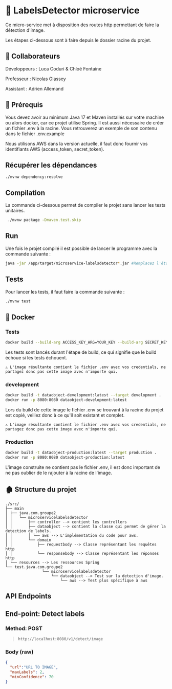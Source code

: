 # 🐜 LabelsDetector microservice
Ce micro-service met à disposition des routes http permettant de faire la détection d'image.

Les étapes ci-dessous sont à faire depuis le dossier racine du projet.

## 👫 Collaborateurs
Développeurs : Luca Coduri & Chloé Fontaine

Professeur : Nicolas Glassey

Assistant : Adrien Allemand

## 🚧 Prérequis
Vous devez avoir au minimum Java 17 et Maven installés sur votre machine ou alors docker, car ce projet utilise Spring.
Il est aussi nécessaire de créer un fichier .env à la racine. Vous retrouverez un exemple de son contenu dans le fichier .env.example

Nous utilisons AWS dans la version actuelle, il faut donc fournir vos identifiants AWS (access_token, secret_token).

## Récupérer les dépendances
```
./mvnw dependency:resolve
```

## Compilation
La commande ci-dessous permet de compiler le projet sans lancer les tests unitaires.
```bash
 ./mvnw package -Dmaven.test.skip
```
## Run
Une fois le projet compilé il est possible de lancer le programme avec la commande suivante :
```bash
java -jar /app/target/microservice-labelsdetector*.jar #Remplacez l'étoile par le numéro de version.
```

## Tests
Pour lancer les tests, il faut faire la commande suivante :
```bash
./mvnw test
```

## 🐳 Docker

### Tests
```bash
docker build --build-arg ACCESS_KEY_ARG=YOUR_KEY --build-arg SECRET_KEY_ARG=YOUR_KEY -t dataobject-test:latest --target test .
```
Les tests sont lancés durant l'étape de build, ce qui signifie que le build échoue si les tests échouent.

`⚠ L'image résultante contient le fichier .env avec vos credentials, ne partagez donc pas cette image avec n'importe qui.`

### development
```bash
docker build -t dataobject-development:latest --target development .
docker run -p 8080:8080 dataobject-development:latest
```

Lors du build de cette image le fichier .env se trouvant à la racine du projet est copié,
veillez donc à ce qu'il soit existant et complet.

`⚠ L'image résultante contient le fichier .env avec vos credentials, ne partagez donc pas cette image avec n'importe qui.`

### Production
```bash
docker build -t dataobject-production:latest --target production .
docker run -p 8080:8080 dataobject-production:latest
```

L'image construite ne contient pas le fichier .env, il est donc important de ne pas oublier de le rajouter à la racine de l'image.

## 🏚 Structure du projet
```
./src/
├── main
│ ├── java.com.groupe2
│ │   └── microservicelabelsdetector
│ │       ├── controller --> contient les controllers
│ │       ├── dataobject --> contient la classe qui permet de gérer la detection de labels.
│ │       │ └── aws --> L'implémentation du code pour aws.
│ │       └── domain
│ │           ├── requestbody --> Classe représentant les requêtes http
│ │           └── responsebody --> Classe représentant les réponses http
│ └── resources --> Les ressources Spring
└── test.java.com.groupe2
                └── microservicelabelsdetector
                    └── dataobject --> Test sur la detection d'image.
                        └── aws --> Test plus spécifique à aws
```

## API Endpoints

## End-point: Detect labels
### Method: POST
>```
>http://localhost:8080/v1/detect/image
>```
### Body (**raw**)

```json
{
  "url":"URL TO IMAGE",
  "maxLabels": 2,
  "minConfidence": 70
}
```